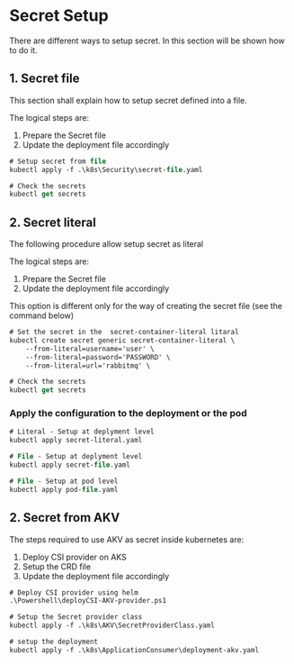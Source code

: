 Secret Setup
===

There are different ways to setup secret. In this section will be shown how to do it.

## 1. Secret file
This section shall explain how to setup secret defined into a file.

The logical steps are:

1. Prepare the Secret file
2. Update the deployment file accordingly

``` ps
# Setup secret from file
kubectl apply -f .\k8s\Security\secret-file.yaml

# Check the secrets
kubectl get secrets
```

## 2. Secret literal
The following procedure allow setup secret as literal

The logical steps are:

1. Prepare the Secret file
2. Update the deployment file accordingly

This option is different only for the way of creating the secret file (see the command below) 

``` ps
# Set the secret in the  secret-container-literal litaral
kubectl create secret generic secret-container-literal \
    --from-literal=username='user' \
    --from-literal=password='PASSWORD' \
    --from-literal=url='rabbitmq' \

# Check the secrets
kubectl get secrets
```

### Apply the configuration to the deployment or the pod

``` ps
# Literal - Setup at deplyment level 
kubectl apply secret-literal.yaml

# File - Setup at deplyment level 
kubectl apply secret-file.yaml

# File - Setup at pod level 
kubectl apply pod-file.yaml
```

## 2. Secret from AKV

The steps required to use AKV as secret inside kubernetes are:

1. Deploy CSI provider on AKS
2. Setup the CRD file
3. Update the deployment file accordingly

``` ps
# Deploy CSI provider using helm
.\Powershell\deployCSI-AKV-provider.ps1

# Setup the Secret provider class
kubectl apply -f .\k8s\AKV\SecretProviderClass.yaml

# setup the deployment
kubectl apply -f .\k8s\ApplicationConsumer\deployment-akv.yaml
```
